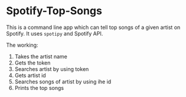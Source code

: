 # Spotify-Top-Songs
This is a command line app which can tell top songs of a given artist on Spotify. It uses `spotipy` and Spotify API.

The working:
1. Takes the artist name
2. Gets the token
3. Searches artist by using token
4. Gets artist id
5. Searches songs of artist by using ihe id
6. Prints the top songs
